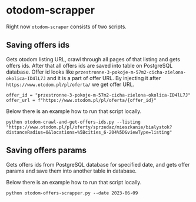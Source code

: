 # otodom-scrapper
Right now `otodom-scraper` consists of two scripts.

## Saving offers ids
Gets otodom listing URL, crawl through all pages of that listing and gets offers ids. After that all offers ids are saved into table on PostgreSQL database. Offer id looks like `przestronne-3-pokoje-m-57m2-cicha-zielona-okolica-ID4lL7J` and it is a part of offer URL. By injecting it after `https://www.otodom.pl/pl/oferta/` we get offer URL.

```
offer_id = "przestronne-3-pokoje-m-57m2-cicha-zielona-okolica-ID4lL7J"
offer_url = f"https://www.otodom.pl/pl/oferta/{offer_id}"
```

Below there is an example how to run that script locally.
```
python otodom-crawl-and-get-offers-ids.py --listing "https://www.otodom.pl/pl/oferty/sprzedaz/mieszkanie/bialystok?distanceRadius=0&locations=%5Bcities_6-204%5D&viewType=listing"
```
## Saving offers params
Gets offers ids from PostgreSQL database for specified date, and gets offer params and save them into another table in database.

Below there is an example how to run that script locally.
```
python otodom-offers-scrapper.py --date 2023-06-09
```
